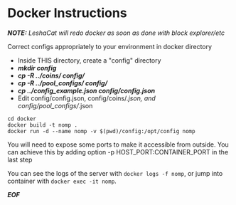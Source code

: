 # Docker Instructions

***NOTE:*** _LeshaCat will redo docker as soon as done with block explorer/etc_<br />

Correct configs appropriately to your environment in docker directory

- Inside THIS directory, create a "config" directory 
- ***mkdir config***
- ***cp -R ../coins/ config/***
- ***cp -R ../pool_configs/ config/***
- ***cp ../config_example.json config/config.json***
- Edit config/config.json, config/coins/*.json, and config/pool_configs/*.json

```
cd docker
docker build -t nomp .
docker run -d --name nomp -v $(pwd)/config:/opt/config nomp
```
You will need to expose some ports to make it accessible from outside. You can achieve this by adding option -p HOST_PORT:CONTAINER_PORT in the last step

You can see the logs of the server with ```docker logs -f nomp```, or jump into container with ```docker exec -it nomp```.

***EOF***
